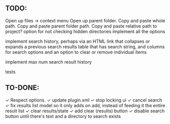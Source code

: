 ## TODO:

Open up files
-> context menu
    Open up parent folder.
    Copy and paste whole path.
    Copy and paste parent folder path.
    Copy and paste relative path to project?
option for not checking hidden directories
implement all the options

implement search history, perhaps via an HTML link that collapses or expands a previous search results table that
has search string, and columns for search options and an option to clear or remove individual items

implement max num search result history

tests

## TO-DONE:

✓ Respect options.
✓ update plugin.xml
✓ stop locking ui
✓ cancel search
✓ fix results list model so it only adds on add, instead of feeding it the entire result list
✓ clear results/state
✓ add clear (results) button
✓ disable search button until there's text and a directory to search exists


